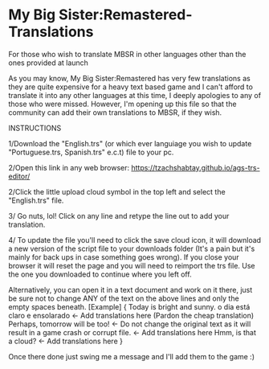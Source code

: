# My Big Sister:Remastered-Translations
For those who wish to translate MBSR in other languages other than the ones provided at launch

As you may know, My Big Sister:Remastered has very few translations as they are quite expensive for a heavy text based game and I can't afford to translate it into any other languages at this time, I deeply apologies to any of those who were missed. However, I'm opening up this file so that the community can add their own translations to MBSR, if they wish.

INSTRUCTIONS

1/Download the "English.trs" (or which ever languiage you wish to update "Portuguese.trs, Spanish.trs" e.c.t) file to your pc.

2/Open this link in any web browser: https://tzachshabtay.github.io/ags-trs-editor/

2/Click the little upload cloud symbol in the top left and select the "English.trs" file.

3/ Go nuts, lol! Click on any line and retype the line out to add your translation.

4/ To update the file you'll need to click the save cloud icon, it will download a new version of the script file to your downloads folder (It's a pain but it's mainly for back ups in case something goes wrong). If you close your browser it will reset the page and you will need to reimport the trs file. Use the one you downloaded to continue where you left off.

Alternatively, you can open it in a text document and work on it there, just be sure not to change ANY of the text on the above lines and only the empty spaces beneath. [Example] { Today is bright and sunny. o dia está claro e ensolarado <- Add translations here (Pardon the cheap translation) Perhaps, tomorrow will be too! <- Do not change the original text as it will result in a game crash or corrupt file. <- Add translations here Hmm, is that a cloud? <- Add translations here }

Once there done just swing me a message and I'll add them to the game :)
